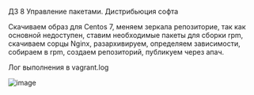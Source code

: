 ДЗ 8
Управление пакетами. Дистрибьюция софта 

Скачиваем образ для Centos 7, меняем зеркала репозиторие, так как основной недоступен, ставим необходимые пакеты для сборки rpm, скачиваем сорцы Nginx, разархивируем, определяем зависимости, собираем в rpm, 
создаем репозиторий, публикуем через апач.

Лог выполнения в vagrant.log


![image](https://github.com/user-attachments/assets/fbb08cb6-800a-4491-a356-fc02ecdb3274)
